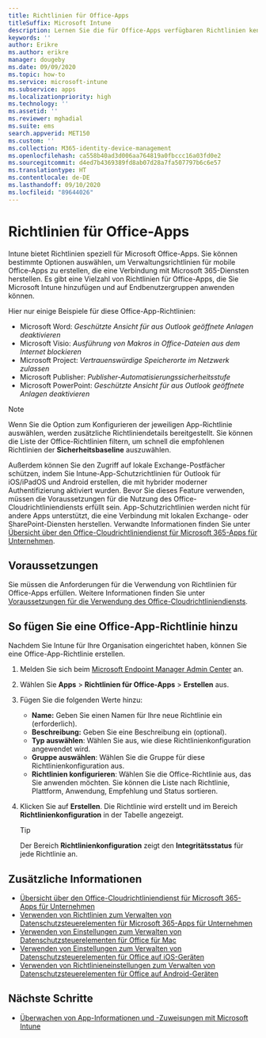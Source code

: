 ```yaml
---
title: Richtlinien für Office-Apps
titleSuffix: Microsoft Intune
description: Lernen Sie die für Office-Apps verfügbaren Richtlinien kennen.
keywords: ''
author: Erikre
ms.author: erikre
manager: dougeby
ms.date: 09/09/2020
ms.topic: how-to
ms.service: microsoft-intune
ms.subservice: apps
ms.localizationpriority: high
ms.technology: ''
ms.assetid: ''
ms.reviewer: mghadial
ms.suite: ems
search.appverid: MET150
ms.custom: ''
ms.collection: M365-identity-device-management
ms.openlocfilehash: ca558b40ad3d006aa764819a0fbccc16a03fd0e2
ms.sourcegitcommit: d4ed7b4369389fd8ab07d28a7fa507797b6c6e57
ms.translationtype: HT
ms.contentlocale: de-DE
ms.lasthandoff: 09/10/2020
ms.locfileid: "89644026"
---
```

# <a name="policies-for-office-apps"></a>Richtlinien für Office-Apps

Intune bietet Richtlinien speziell für Microsoft Office-Apps. Sie können bestimmte Optionen auswählen, um Verwaltungsrichtlinien für mobile Office-Apps zu erstellen, die eine Verbindung mit Microsoft 365-Diensten herstellen. Es gibt eine Vielzahl von Richtlinien für Office-Apps, die Sie Microsoft Intune hinzufügen und auf Endbenutzergruppen anwenden können.

Hier nur einige Beispiele für diese Office-App-Richtlinien:
- Microsoft Word: *Geschützte Ansicht für aus Outlook geöffnete Anlagen deaktivieren*
- Microsoft Visio: *Ausführung von Makros in Office-Dateien aus dem Internet blockieren*
- Microsoft Project: *Vertrauenswürdige Speicherorte im Netzwerk zulassen*
- Microsoft Publisher: *Publisher-Automatisierungssicherheitsstufe*
- Microsoft PowerPoint: *Geschützte Ansicht für aus Outlook geöffnete Anlagen deaktivieren*

> [!NOTE]
> Wenn Sie die Option zum Konfigurieren der jeweiligen App-Richtlinie auswählen, werden zusätzliche Richtliniendetails bereitgestellt. Sie können die Liste der Office-Richtlinien filtern, um schnell die empfohlenen Richtlinien der **Sicherheitsbaseline** auszuwählen.

Außerdem können Sie den Zugriff auf lokale Exchange-Postfächer schützen, indem Sie Intune-App-Schutzrichtlinien für Outlook für iOS/iPadOS und Android erstellen, die mit hybrider moderner Authentifizierung aktiviert wurden. Bevor Sie dieses Feature verwenden, müssen die Voraussetzungen für die Nutzung des Office-Cloudrichtliniendiensts erfüllt sein. App-Schutzrichtlinien werden nicht für andere Apps unterstützt, die eine Verbindung mit lokalen Exchange- oder SharePoint-Diensten herstellen. Verwandte Informationen finden Sie unter [Übersicht über den Office-Cloudrichtliniendienst für Microsoft 365-Apps für Unternehmen](https://docs.microsoft.com/deployoffice/overview-office-cloud-policy-service).

## <a name="prerequisites"></a>Voraussetzungen

Sie müssen die Anforderungen für die Verwendung von Richtlinien für Office-Apps erfüllen. Weitere Informationen finden Sie unter [Voraussetzungen für die Verwendung des Office-Cloudrichtliniendiensts](https://docs.microsoft.com/deployoffice/overview-office-cloud-policy-service#requirements-for-using-the-office-cloud-policy-service).

## <a name="to-add-an-office-app-policy"></a>So fügen Sie eine Office-App-Richtlinie hinzu

Nachdem Sie Intune für Ihre Organisation eingerichtet haben, können Sie eine Office-App-Richtlinie erstellen.

1. Melden Sie sich beim [Microsoft Endpoint Manager Admin Center](https://go.microsoft.com/fwlink/?linkid=2109431) an.
2. Wählen Sie **Apps** > **Richtlinien für Office-Apps** > **Erstellen** aus.
3. Fügen Sie die folgenden Werte hinzu:
    - **Name:** Geben Sie einen Namen für Ihre neue Richtlinie ein (erforderlich).
    - **Beschreibung:** Geben Sie eine Beschreibung ein (optional).
    - **Typ auswählen**: Wählen Sie aus, wie diese Richtlinienkonfiguration angewendet wird.
    - **Gruppe auswählen**: Wählen Sie die Gruppe für diese Richtlinienkonfiguration aus.
    - **Richtlinien konfigurieren**: Wählen Sie die Office-Richtlinie aus, das Sie anwenden möchten. Sie können die Liste nach Richtlinie, Plattform, Anwendung, Empfehlung und Status sortieren.
4. Klicken Sie auf **Erstellen**. Die Richtlinie wird erstellt und im Bereich **Richtlinienkonfiguration** in der Tabelle angezeigt.

   > [!TIP]
   > Der Bereich **Richtlinienkonfiguration** zeigt den **Integritätsstatus** für jede Richtlinie an.

## <a name="additional-information"></a>Zusätzliche Informationen

- [Übersicht über den Office-Cloudrichtliniendienst für Microsoft 365-Apps für Unternehmen](https://docs.microsoft.com/deployoffice/overview-office-cloud-policy-service)
- [Verwenden von Richtlinien zum Verwalten von Datenschutzsteuerelementen für Microsoft 365-Apps für Unternehmen](https://docs.microsoft.com/deployoffice/privacy/manage-privacy-controls)
- [Verwenden von Einstellungen zum Verwalten von Datenschutzsteuerelementen für Office für Mac](https://docs.microsoft.com/deployoffice/privacy/mac-privacy-preferences)
- [Verwenden von Einstellungen zum Verwalten von Datenschutzsteuerelementen für Office auf iOS-Geräten](https://docs.microsoft.com/deployoffice/privacy/ios-privacy-preferences)
- [Verwenden von Richtlinieneinstellungen zum Verwalten von Datenschutzsteuerelementen für Office auf Android-Geräten](https://docs.microsoft.com/deployoffice/privacy/android-privacy-controls)

## <a name="next-steps"></a>Nächste Schritte

- [Überwachen von App-Informationen und -Zuweisungen mit Microsoft Intune](apps-monitor.md)